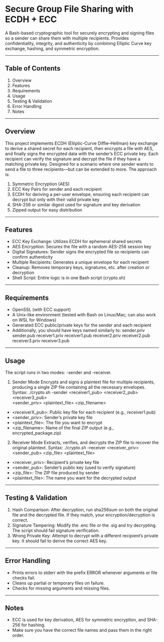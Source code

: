 # Secure Group File Sharing with ECDH + ECC
A Bash-based cryptographic tool for securely encrypting and signing files so a sender can share them with multiple recipients. Provides confidentiality, integrity, and authenticity by combining Elliptic Curve key exchange, hashing, and symmetric encryption.
________________________________________
## Table of Contents
1.	Overview
2.	Features
3.	Requirements
4.	Usage
5.	Testing & Validation
6.	Error Handling
7.	Notes
________________________________________
## Overview
This project implements ECDH (Elliptic-Curve Diffie–Hellman) key exchange to derive a shared secret for each recipient, then encrypts a file with AES, and finally signs the encrypted data with the sender’s ECC private key. Each recipient can verify the signature and decrypt the file if they have a matching private key.
Designed for a scenario where one sender wants to send a file to three recipients—but can be extended to more. The approach is:
1.	Symmetric Encryption (AES)
2.	ECC Key Pairs for sender and each recipient
3.	ECDH for deriving a per-user envelope, ensuring each recipient can decrypt but only with their valid private key
4.	SHA-256 or similar digest used for signature and key derivation
5.	Zipped output for easy distribution
________________________________________
## Features
- ECC Key Exchange: Utilizes ECDH for ephemeral shared secrets
- AES Encryption: Secures the file with a random AES-256 session key
- Digital Signatures: Sender signs the encrypted file so recipients can confirm authenticity
- Multiple Recipients: Generates a unique envelope for each recipient
- Cleanup: Removes temporary keys, signatures, etc. after creation or decryption
- Shell Script: Entire logic is in one Bash script (crypto.sh)
________________________________________
## Requirements
- OpenSSL (with ECC support)
- A Unix-like environment (tested with Bash on Linux/Mac; can also work on WSL for Windows)
- Generated ECC public/private keys for the sender and each recipient
- Additionally, you should have keys named similarly to:
  sender.priv     sender.pub
  receiver1.priv  receiver1.pub
  receiver2.priv  receiver2.pub
  receiver3.priv  receiver3.pub
________________________________________
## Usage
The script runs in two modes: -sender and -receiver.
1) Sender Mode
Encrypts and signs a plaintext file for multiple recipients, producing a single ZIP file containing all the necessary envelopes.
Syntax:
./crypto.sh -sender <receiver1_pub> <receiver2_pub> <receiver3_pub> \
            <sender_priv> <plaintext_file> <zip_filename>
- <receiverX_pub>: Public key file for each recipient (e.g., receiver1.pub)
- <sender_priv>: Sender’s private key file
- <plaintext_file>: The file you want to encrypt
- <zip_filename>: Name of the final ZIP output (e.g., encrypted_package.zip)
2) Receiver Mode
Extracts, verifies, and decrypts the ZIP file to recover the original plaintext.
Syntax:
./crypto.sh -receiver <receiver_priv> <sender_pub> <zip_file> <plaintext_file>
- <receiver_priv>: Recipient’s private key file
- <sender_pub>: Sender’s public key (used to verify signature)
- <zip_file>: The ZIP file produced by sender
- <plaintext_file>: The name you want for the decrypted output
________________________________________
## Testing & Validation
1.	Hash Comparison: After decryption, run sha256sum on both the original file and the decrypted file.
  If they match, your encryption/decryption is correct.
2.	Signature Tampering: Modify the .enc file or the .sig and try decrypting. The script should fail signature verification.
3.	Wrong Private Key: Attempt to decrypt with a different recipient’s private key. It should fail to derive the correct AES key.
________________________________________
## Error Handling
- Prints errors to stderr with the prefix ERROR <username> whenever arguments or file checks fail.
- Cleans up partial or temporary files on failure.
- Checks for missing arguments and missing files.
________________________________________
## Notes
- ECC is used for key derivation, AES for symmetric encryption, and SHA-256 for hashing.
- Make sure you have the correct file names and pass them in the right order.
